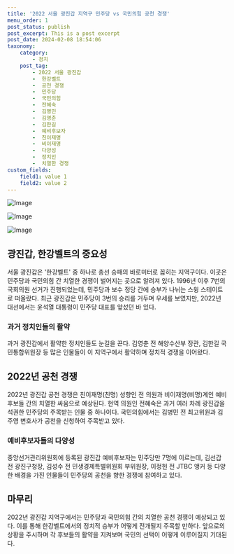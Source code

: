 ```yaml
---
title: '2022 서울 광진갑 지역구 민주당 vs 국민의힘 공천 경쟁'
menu_order: 1
post_status: publish
post_excerpt: This is a post excerpt
post_date: 2024-02-08 18:54:06
taxonomy:
    category:
        - 정치
    post_tag:
        - 2022 서울 광진갑
        -  한강벨트
        -  공천 경쟁
        -  민주당
        -  국민의힘
        -  전혜숙
        -  김병민
        -  김영춘
        -  김한길
        -  예비후보자
        -  친이재명
        -  비이재명
        -  다양성
        -  정치인
        -  치열한 경쟁
custom_fields:
    field1: value 1
    field2: value 2
---
```


![Image](https://imgnews.pstatic.net/image/037/2024/02/08/0000033817_001_20240208090210566.jpg?type=w647)

![Image](https://imgnews.pstatic.net/image/037/2024/02/08/0000033817_002_20240208090210626.jpg?type=w647)

![Image](https://imgnews.pstatic.net/image/037/2024/02/08/0000033817_003_20240208090210682.jpg?type=w647)

## 광진갑, 한강벨트의 중요성
서울 광진갑은 '한강벨트' 중 하나로 총선 승패의 바로미터로 꼽히는 지역구이다. 이곳은 민주당과 국민의힘 간 치열한 경쟁이 벌어지는 곳으로 알려져 있다. 1996년 이후 7번의 국회의원 선거가 진행되었는데, 민주당과 보수 정당 간에 승부가 나뉘는 스윙 스테이트로 떠올랐다. 최근 광진갑은 민주당이 3번의 승리를 거두며 우세를 보였지만, 2022년 대선에서는 윤석열 대통령이 민주당 대표를 앞섰던 바 있다.
### 과거 정치인들의 활약
과거 광진갑에서 활약한 정치인들도 눈길을 끈다. 김영춘 전 해양수산부 장관, 김한길 국민통합위원장 등 많은 인물들이 이 지역구에서 활약하며 정치적 경쟁을 이어왔다.
## 2022년 공천 경쟁
2022년 광진갑 공천 경쟁은 친이재명(친명) 성향인 전 의원과 비이재명(비명)계인 예비후보들 간의 치열한 싸움으로 예상된다. 현역 의원인 전혜숙은 과거 여러 차례 광진갑을 석권한 민주당의 주목받는 인물 중 하나이다. 국민의힘에서는 김병민 전 최고위원과 김주영 변호사가 공천을 신청하여 주목받고 있다.
### 예비후보자들의 다양성
중앙선거관리위원회에 등록된 광진갑 예비후보자는 민주당만 7명에 이르는데, 김선갑 전 광진구청장, 김성수 전 민생경제특별위원회 부위원장, 이정헌 전 JTBC 앵커 등 다양한 배경을 가진 인물들이 민주당의 공천을 향한 경쟁에 참여하고 있다.
## 마무리
2022년 광진갑 지역구에서는 민주당과 국민의힘 간의 치열한 공천 경쟁이 예상되고 있다. 이를 통해 한강벨트에서의 정치적 승부가 어떻게 전개될지 주목할 만하다. 앞으로의 상황을 주시하며 각 후보들의 활약을 지켜보며 국민의 선택이 어떻게 이루어질지 기대된다.
